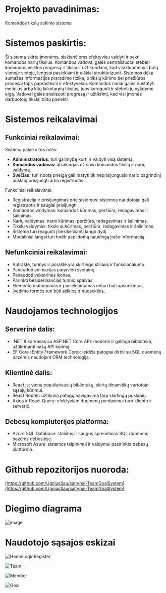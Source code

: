 # Projekto pavadinimas:
Komandos tikslų sekimo sistema

# Sistemos paskirtis:
Ši sistema skirta įmonėms, siekiančioms efektyviau valdyti ir sekti komandos narių tikslus. Komandos vadovai galės centralizuotai stebėti komandos veiklos progresą ir tikslus, užtikrindami, kad visi duomenys būtų vienoje vietoje, lengvai pasiekiami ir aiškiai struktūrizuoti. Sistemos dėka sumažės informacijos praradimo rizika, o tikslų kūrimo bei priežiūros procesai taps paprastesni ir efektyvesni. Komandos nariai galės nustatyti metinius arba kitų laikotarpių tikslus, juos koreguoti ir stebėti jų vykdymo eigą. Vadovai galės analizuoti progresą ir užtikrinti, kad visi įmonės darbuotojų tikslai būtų pasiekti.

# Sistemos reikalavimai
## Funkciniai reikalavimai:
Sistema palaiko tris roles:
- **Administratorius:** turi galimybę kurti ir valdyti visą sistemą.
- **Komandos vadovas:** atsakingas už savo komandos tikslų ir narių valdymą.
- **Svečias:** turi ribotą prieigą gali matyti tik neprisijungusio nario pagrindinį puslapį prisijungti arba registruotis.

Funkciniai reikalavimai:
- Registracija ir prisijungimas prie sistemos: sistemos naudotojai gali registruotis ir saugiai prisijungti.
- Komandos valdymas: komandos kūrimas, peržiūra, redagavimas ir šalinimas.
- Narių valdymas: nario kūrimas, peržiūra, redagavimas ir šalinimas.
- Tikslų valdymas: tikslo sukūrimas, peržiūra, redagavimas ir šalinimas.
- Sistema turi reaguoti į besikeičiantį lango dydį.
- Modaliniai langai turi turėti papildomą naudingą įrašo informaciją.

## Nefunkciniai reikalavimai:
- Antraštė, turinys ir poraštė yra skirtingo stiliaus ir funkcionalumo.
- Panaudoti animacijas pagyvinti svetainę.
- Panaudoti vektorines ikonas.
- Parinkti besiderinančias turinio spalvas.
- Elementų matomumas ir pasiekiamumas neturi būti apsunkintas.
- Įvedimo formos turi būti aiškios ir nuoseklios.

# Naudojamos technologijos
## Serverinė dalis:
- .NET 8 karkasas su ASP.NET Core API: moderni ir galinga biblioteka, užtikrinanti našų API kūrimą.
- EF Core (Entity Framework Core): leidžia patogiai dirbti su SQL duomenų bazėmis naudojant ORM technologiją.

## Klientinė dalis:
- React.js: viena populiariausių bibliotekų, skirtų dinamiškų vartotojo sąsajų kūrimui.
- React Router: užtikrina patogų navigavimą tarp skirtingų puslapių.
- Axios ir React Query: efektyviam duomenų perdavimui tarp kliento ir serverio.

## Debesų kompiuterijos platforma:
- Azure SQL Database: stabilus ir saugus sprendimas SQL duomenų bazėms debesijoje.
- Microsoft Azure: sistemos talpinimui ir valdymui pasirinkta debesų platforma.

# Github repozitorijos nuoroda:
[https://github.com/UgniusSau/saitynai-TeamGoalSystem](https://github.com/UgniusSau/saitynai-TeamGoalSystem)

# Diegimo diagrama
![image](https://github.com/user-attachments/assets/28f42b85-421d-4f49-ac2b-157e9f212f7d)

# Naudotojo sąsajos eskizai

![HomeLoginRegister](https://github.com/user-attachments/assets/86cbb1a5-9cbb-4a69-b844-a4f330e1daff)

![Team](https://github.com/user-attachments/assets/6ee4838b-97db-4f54-bd7a-4bd365620b28)

![Member](https://github.com/user-attachments/assets/a9a98a98-eef6-4a53-88ae-d06d45e8f5d5)

![Goal](https://github.com/user-attachments/assets/7a6e85ae-6013-4151-9db5-6bb45f883e96)



